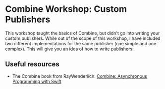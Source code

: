 # Combine Workshop: Custom Publishers

This workshop taught the basics of Combine, but didn't go into writing your custom publishers. While out of the scope of this workshop, I have included two different implementations for the same publisher (one simple and one complex). This will give you an idea of how to write publishers.

## Useful resources

- The Combine book from RayWenderlich: [Combine: Asynchronous Programming with Swift](https://store.raywenderlich.com/products/combine-asynchronous-programming-with-swift)
